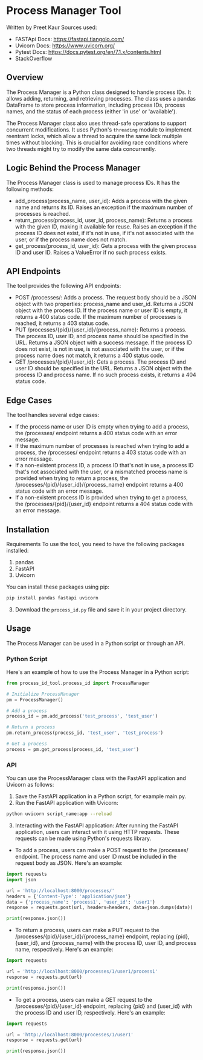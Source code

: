 # Process Manager Tool

Written by Preet Kaur 
Sources used: 
- FASTApi Docs: https://fastapi.tiangolo.com/
- Uvicorn Docs: https://www.uvicorn.org/
- Pytest Docs: https://docs.pytest.org/en/7.1.x/contents.html
- StackOverflow

## Overview

The Process Manager is a Python class designed to handle process IDs. It allows adding, returning, and retrieving processes. The class uses a pandas DataFrame to store process information, including process IDs, process names, and the status of each process (either 'in use' or 'available'). 

The Process Manager class also uses thread-safe operations to support concurrent modifications. It uses Python's `threading` module to implement reentrant locks, which allow a thread to acquire the same lock multiple times without blocking. This is crucial for avoiding race conditions where two threads might try to modify the same data concurrently.

## Logic Behind the Process Manager

The Process Manager class is used to manage process IDs. It has the following methods:

- add_process(process_name, user_id): Adds a process with the given name and returns its ID. Raises an exception if the maximum number of processes is reached.
- return_process(process_id, user_id, process_name): Returns a process with the given ID, making it available for reuse. Raises an exception if the process ID does not exist, if it's not in use, if it's not associated with the user, or if the process name does not match.
- get_process(process_id, user_id): Gets a process with the given process ID and user ID. Raises a ValueError if no such process exists.

## API Endpoints

The tool provides the following API endpoints:

- POST /processes/: Adds a process. The request body should be a JSON object with two properties: process_name and user_id. Returns a JSON object with the process ID. If the process name or user ID is empty, it returns a 400 status code. If the maximum number of processes is reached, it returns a 403 status code.
- PUT /processes/{pid}/{user_id}/{process_name}: Returns a process. The process ID, user ID, and process name should be specified in the URL. Returns a JSON object with a success message. If the process ID does not exist, is not in use, is not associated with the user, or if the process name does not match, it returns a 400 status code.
- GET /processes/{pid}/{user_id}: Gets a process. The process ID and user ID should be specified in the URL. Returns a JSON object with the process ID and process name. If no such process exists, it returns a 404 status code.

## Edge Cases

The tool handles several edge cases:

- If the process name or user ID is empty when trying to add a process, the /processes/ endpoint returns a 400 status code with an error message.
- If the maximum number of processes is reached when trying to add a process, the /processes/ endpoint returns a 403 status code with an error message.
- If a non-existent process ID, a process ID that's not in use, a process ID that's not associated with the user, or a mismatched process name is provided when trying to return a process, the /processes/{pid}/{user_id}/{process_name} endpoint returns a 400 status code with an error message.
- If a non-existent process ID is provided when trying to get a process, the /processes/{pid}/{user_id} endpoint returns a 404 status code with an error message.

## Installation

Requirements
To use the tool, you need to have the following packages installed:

1. pandas
2. FastAPI
3. Uvicorn

You can install these packages using pip:

```bash
pip install pandas fastapi uvicorn
```

3. Download the `process_id.py` file and save it in your project directory.

## Usage

The Process Manager can be used in a Python script or through an API.

### Python Script

Here's an example of how to use the Process Manager in a Python script:

```python
from process_id_tool.process_id import ProcessManager

# Initialize ProcessManager
pm = ProcessManager()

# Add a process
process_id = pm.add_process('test_process', 'test_user')

# Return a process
pm.return_process(process_id, 'test_user', 'test_process')

# Get a process
process = pm.get_process(process_id, 'test_user')
```

### API

You can use the ProcessManager class with the FastAPI application and Uvicorn as follows:

1. Save the FastAPI application in a Python script, for example main.py.
2. Run the FastAPI application with Uvicorn:

```bash
python uvicorn script_name:app --reload
```

3. Interacting with the FastAPI application: After running the FastAPI application, users can interact with it using HTTP requests. These requests can be made using Python's requests library.

- To add a process, users can make a POST request to the /processes/ endpoint. The process name and user ID must be included in the request body as JSON. Here's an example:

```python
import requests
import json

url = 'http://localhost:8000/processes/'
headers = {'Content-Type': 'application/json'}
data = {'process_name': 'process1', 'user_id': 'user1'}
response = requests.post(url, headers=headers, data=json.dumps(data))

print(response.json())
```

- To return a process, users can make a PUT request to the /processes/{pid}/{user_id}/{process_name} endpoint, replacing {pid}, {user_id}, and {process_name} with the process ID, user ID, and process name, respectively. Here's an example:

```python
import requests

url = 'http://localhost:8000/processes/1/user1/process1'
response = requests.put(url)

print(response.json())
```

- To get a process, users can make a GET request to the /processes/{pid}/{user_id} endpoint, replacing {pid} and {user_id} with the process ID and user ID, respectively. Here's an example:

```python 
import requests

url = 'http://localhost:8000/processes/1/user1'
response = requests.get(url)

print(response.json())
```

